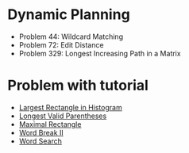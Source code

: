 
# Dynamic Planning
- Problem 44: Wildcard Matching
- Problem 72: Edit Distance
- Problem 329: Longest Increasing Path in a Matrix

# Problem with tutorial
- [Largest Rectangle in Histogram](https://github.com/xrtgavin/leetcode/tree/master/largest-rectangle-in-histogram/README.md)
- [Longest Valid Parentheses](https://github.com/xrtgavin/leetcode/tree/master/longest-valid-parentheses/README.md)
- [Maximal Rectangle](https://github.com/xrtgavin/leetcode/tree/master/maximal-rectangle/README.md)
- [Word Break II](https://github.com/xrtgavin/leetcode/tree/master/word-break-ii/README.md)
- [Word Search](https://github.com/xrtgavin/leetcode/tree/master/word-search/README.md)
